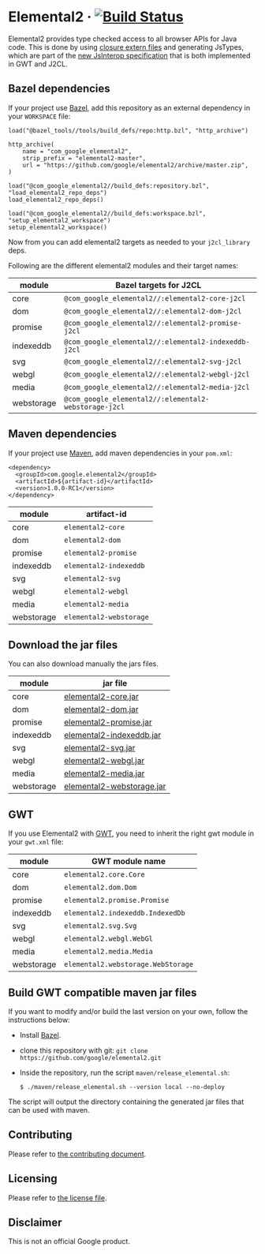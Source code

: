# Elemental2 &middot; [![Build Status](https://secure.travis-ci.org/google/elemental2.png?branch=master)](http://travis-ci.org/google/elemental2)

Elemental2 provides type checked access to all browser APIs for Java code. This
is done by using [closure extern files](https://github.com/google/closure-compiler/tree/master/externs)
and generating JsTypes, which are part of the [new JsInterop specification](https://goo.gl/agme3T)
that is both implemented in GWT and J2CL.

Bazel dependencies
------------------
If your project use [Bazel](https://bazel.build), add this repository as an
external dependency in your `WORKSPACE` file:

```
load("@bazel_tools//tools/build_defs/repo:http.bzl", "http_archive")

http_archive(
    name = "com_google_elemental2",
    strip_prefix = "elemental2-master",
    url = "https://github.com/google/elemental2/archive/master.zip",
)

load("@com_google_elemental2//build_defs:repository.bzl", "load_elemental2_repo_deps")
load_elemental2_repo_deps()

load("@com_google_elemental2//build_defs:workspace.bzl", "setup_elemental2_workspace")
setup_elemental2_workspace()
```

Now from you can add elemental2 targets as needed to your `j2cl_library` deps.

Following are the different elemental2 modules and their target names:

 module     | Bazel targets for J2CL
 -----------| -----------------------
 core       | `@com_google_elemental2//:elemental2-core-j2cl`
 dom        | `@com_google_elemental2//:elemental2-dom-j2cl`
 promise    | `@com_google_elemental2//:elemental2-promise-j2cl`
 indexeddb  | `@com_google_elemental2//:elemental2-indexeddb-j2cl`
 svg        | `@com_google_elemental2//:elemental2-svg-j2cl`
 webgl      | `@com_google_elemental2//:elemental2-webgl-j2cl`
 media      | `@com_google_elemental2//:elemental2-media-j2cl`
 webstorage | `@com_google_elemental2//:elemental2-webstorage-j2cl`

Maven dependencies
------------------
If your project use [Maven](https://maven.apache.org), add maven dependencies in your `pom.xml`:

    <dependency>
      <groupId>com.google.elemental2</groupId>
      <artifactId>${artifact-id}</artifactId>
      <version>1.0.0-RC1</version>
    </dependency>


 module | artifact-id
 ------ | -----------
 core | `elemental2-core`
 dom | `elemental2-dom`
 promise | `elemental2-promise`
 indexeddb | `elemental2-indexeddb`
 svg | `elemental2-svg`
 webgl | `elemental2-webgl`
 media | `elemental2-media`
 webstorage | `elemental2-webstorage`

Download the jar files
----------------------
You can also download manually the jars files.

 module | jar file
 ------ | --------
 core | [elemental2-core.jar](https://oss.sonatype.org/content/repositories/releases/com/google/elemental2/elemental2-core/1.0.0-RC1/elemental2-core-1.0.0-RC1.jar)
 dom | [elemental2-dom.jar](https://oss.sonatype.org/content/repositories/releases/com/google/elemental2/elemental2-dom/1.0.0-RC1/elemental2-dom-1.0.0-RC1.jar)
 promise | [elemental2-promise.jar](https://oss.sonatype.org/content/repositories/releases/com/google/elemental2/elemental2-promise/1.0.0-RC1/elemental2-promise-1.0.0-RC1.jar)
 indexeddb | [elemental2-indexeddb.jar](https://oss.sonatype.org/content/repositories/releases/com/google/elemental2/elemental2-indexeddb/1.0.0-RC1/elemental2-indexeddb-1.0.0-RC1.jar)
 svg | [elemental2-svg.jar](https://oss.sonatype.org/content/repositories/releases/com/google/elemental2/elemental2-svg/1.0.0-RC1/elemental2-svg-1.0.0-RC1.jar)
 webgl | [elemental2-webgl.jar](https://oss.sonatype.org/content/repositories/releases/com/google/elemental2/elemental2-webgl/1.0.0-RC1/elemental2-webgl-1.0.0-RC1.jar)
 media | [elemental2-media.jar](https://oss.sonatype.org/content/repositories/releases/com/google/elemental2/elemental2-media/1.0.0-RC1/elemental2-media-1.0.0-RC1.jar)
 webstorage | [elemental2-webstorage.jar](https://oss.sonatype.org/content/repositories/releases/com/google/elemental2/elemental2-webstorage/1.0.0-RC1/elemental2-webstorage-1.0.0-RC1.jar)

GWT
---
If you use Elemental2 with [GWT](http://www.gwtproject.org/), you need to inherit the right gwt module in your `gwt.xml` file:

 module | GWT module name
 ------ | ---------------
 core | `elemental2.core.Core`
 dom | `elemental2.dom.Dom`
 promise | `elemental2.promise.Promise`
 indexeddb | `elemental2.indexeddb.IndexedDb`
 svg | `elemental2.svg.Svg`
 webgl | `elemental2.webgl.WebGl`
 media | `elemental2.media.Media`
 webstorage | `elemental2.webstorage.WebStorage`


Build GWT compatible maven jar files
------------------------------------
If you want to modify and/or build the last version on your own, follow the instructions below:

- Install [Bazel](https://bazel.build/versions/master/docs/install.html).
- clone this repository with git: `git clone https://github.com/google/elemental2.git`
- Inside the repository, run the script `maven/release_elemental.sh`:

      $ ./maven/release_elemental.sh --version local --no-deploy

The script will output the directory containing the generated jar files that
can be used with maven.

Contributing
------------
Please refer to [the contributing document](CONTRIBUTING.md).

Licensing
---------
Please refer to [the license file](LICENSE).

Disclaimer
----------
This is not an official Google product.

